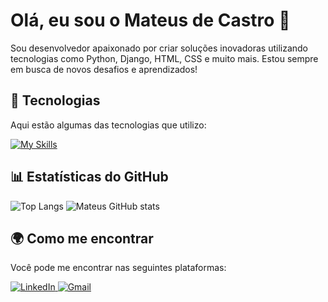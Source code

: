 # Olá, eu sou o Mateus de Castro 👋

Sou desenvolvedor apaixonado por criar soluções inovadoras utilizando tecnologias como Python, Django, HTML, CSS e muito mais. Estou sempre em busca de novos desafios e aprendizados!

## 🚀 Tecnologias

Aqui estão algumas das tecnologias que utilizo:

[![My Skills](https://skillicons.dev/icons?i=py,django,bootstrap,html,css)](https://skillicons.dev)

## 📊 Estatísticas do GitHub

![Top Langs](https://github-readme-stats.vercel.app/api/top-langs/?username=MateusDeCastro&layout=compact&theme=tokyonight&langs_count=10&card_width=335)
![Mateus GitHub stats](https://github-readme-stats.vercel.app/api?username=MateusDeCastro&show_icons=true&theme=tokyonight&card_width=300)

## 🌍 Como me encontrar

Você pode me encontrar nas seguintes plataformas:

<a href="https://www.linkedin.com/in/mateus-aranha" target="_blank">
  <img src="https://img.shields.io/badge/LinkedIn-0A66C2?style=for-the-badge&logo=linkedin&logoColor=white" alt="LinkedIn">
</a>
<a href="mailto:mateuscfaranha@gmail.com?subject=Assunto%20do%20Email&body=Corpo%20do%20email">
  <img src="https://img.shields.io/badge/Gmail-D14836?style=for-the-badge&logo=gmail&logoColor=white" alt="Gmail">
</a>

